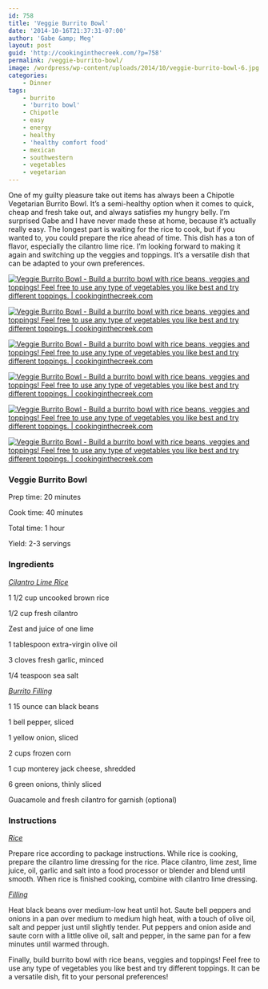 ```yaml
---
id: 758
title: 'Veggie Burrito Bowl'
date: '2014-10-16T21:37:31-07:00'
author: 'Gabe &amp; Meg'
layout: post
guid: 'http://cookinginthecreek.com/?p=758'
permalink: /veggie-burrito-bowl/
image: /wordpress/wp-content/uploads/2014/10/veggie-burrito-bowl-6.jpg
categories:
    - Dinner
tags:
    - burrito
    - 'burrito bowl'
    - Chipotle
    - easy
    - energy
    - healthy
    - 'healthy comfort food'
    - mexican
    - southwestern
    - vegetables
    - vegetarian
---
```


One of my guilty pleasure take out items has always been a Chipotle Vegetarian Burrito Bowl. It’s a semi-healthy option when it comes to quick, cheap and fresh take out, and always satisfies my hungry belly. I’m surprised Gabe and I have never made these at home, because it’s actually really easy. The longest part is waiting for the rice to cook, but if you wanted to, you could prepare the rice ahead of time. This dish has a ton of flavor, especially the cilantro lime rice. I’m looking forward to making it again and switching up the veggies and toppings. It’s a versatile dish that can be adapted to your own preferences.

[![Veggie Burrito Bowl - Build a burrito bowl with rice beans, veggies and toppings! Feel free to use any type of vegetables you like best and try different toppings. | cookinginthecreek.com](http://cookinginthecreek.com/wordpress/wp-content/uploads/2014/10/veggie-burrito-bowl-1-1024x681.jpg)](http://cookinginthecreek.com/wordpress/wp-content/uploads/2014/10/veggie-burrito-bowl-1.jpg)

[![Veggie Burrito Bowl - Build a burrito bowl with rice beans, veggies and toppings! Feel free to use any type of vegetables you like best and try different toppings. | cookinginthecreek.com](http://cookinginthecreek.com/wordpress/wp-content/uploads/2014/10/veggie-burrito-bowl-2-1024x681.jpg)](http://cookinginthecreek.com/wordpress/wp-content/uploads/2014/10/veggie-burrito-bowl-2.jpg)

[![Veggie Burrito Bowl - Build a burrito bowl with rice beans, veggies and toppings! Feel free to use any type of vegetables you like best and try different toppings. | cookinginthecreek.com](http://cookinginthecreek.com/wordpress/wp-content/uploads/2014/10/veggie-burrito-bowl-3-1024x681.jpg)](http://cookinginthecreek.com/wordpress/wp-content/uploads/2014/10/veggie-burrito-bowl-3.jpg)

[![Veggie Burrito Bowl - Build a burrito bowl with rice beans, veggies and toppings! Feel free to use any type of vegetables you like best and try different toppings. | cookinginthecreek.com](http://cookinginthecreek.com/wordpress/wp-content/uploads/2014/10/veggie-burrito-bowl-4-1024x681.jpg)](http://cookinginthecreek.com/wordpress/wp-content/uploads/2014/10/veggie-burrito-bowl-4.jpg)

[![Veggie Burrito Bowl - Build a burrito bowl with rice beans, veggies and toppings! Feel free to use any type of vegetables you like best and try different toppings. | cookinginthecreek.com](http://cookinginthecreek.com/wordpress/wp-content/uploads/2014/10/veggie-burrito-bowl-5-1024x681.jpg)](http://cookinginthecreek.com/wordpress/wp-content/uploads/2014/10/veggie-burrito-bowl-5.jpg)

[![Veggie Burrito Bowl - Build a burrito bowl with rice beans, veggies and toppings! Feel free to use any type of vegetables you like best and try different toppings. | cookinginthecreek.com](http://cookinginthecreek.com/wordpress/wp-content/uploads/2014/10/veggie-burrito-bowl-6-1024x681.jpg)](http://cookinginthecreek.com/wordpress/wp-content/uploads/2014/10/veggie-burrito-bowl-6.jpg)


### Veggie Burrito Bowl

Prep time: 20 minutes

Cook time: 40 minutes

Total time: 1 hour

Yield: 2-3 servings

### Ingredients

*<span style="text-decoration: underline;">Cilantro Lime Rice</span>*

1 1/2 cup uncooked brown rice

1/2 cup fresh cilantro

Zest and juice of one lime

1 tablespoon extra-virgin olive oil

3 cloves fresh garlic, minced

1/4 teaspoon sea salt

*<span style="text-decoration: underline;">Burrito Filling</span>*

1 15 ounce can black beans

1 bell pepper, sliced

1 yellow onion, sliced

2 cups frozen corn

1 cup monterey jack cheese, shredded

6 green onions, thinly sliced

Guacamole and fresh cilantro for garnish (optional)

### Instructions

*<span style="text-decoration: underline;">Rice</span>*

Prepare rice according to package instructions. While rice is cooking, prepare the cilantro lime dressing for the rice. Place cilantro, lime zest, lime juice, oil, garlic and salt into a food processor or blender and blend until smooth. When rice is finished cooking, combine with cilantro lime dressing.

*<span style="text-decoration: underline;">Filling</span>*

Heat black beans over medium-low heat until hot. Saute bell peppers and onions in a pan over medium to medium high heat, with a touch of olive oil, salt and pepper just until slightly tender. Put peppers and onion aside and saute corn with a little olive oil, salt and pepper, in the same pan for a few minutes until warmed through.

Finally, build burrito bowl with rice beans, veggies and toppings! Feel free to use any type of vegetables you like best and try different toppings. It can be a versatile dish, fit to your personal preferences!